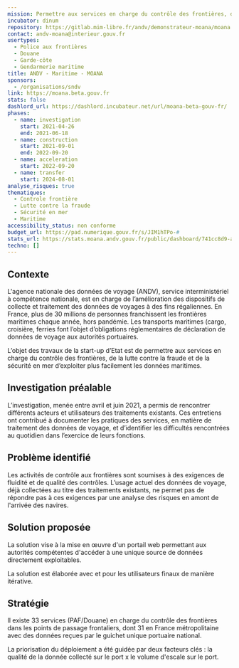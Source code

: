 ```yaml
---
mission: Permettre aux services en charge du contrôle des frontières, de la lutte contre la fraude et de la sécurité en mer d’exploiter plus facilement les données maritimes.
incubator: dinum
repository: https://gitlab.mim-libre.fr/andv/demonstrateur-moana/moana
contact: andv-moana@interieur.gouv.fr
usertypes:
  - Police aux frontières
  - Douane
  - Garde-côte
  - Gendarmerie maritime
title: ANDV - Maritime - MOANA
sponsors:
  - /organisations/sndv
link: https://moana.beta.gouv.fr
stats: false
dashlord_url: https://dashlord.incubateur.net/url/moana-beta-gouv-fr/
phases:
  - name: investigation
    start: 2021-04-26
    end: 2021-06-18
  - name: construction
    start: 2021-09-01
    end: 2022-09-20
  - name: acceleration
    start: 2022-09-20
  - name: transfer
    start: 2024-08-01
analyse_risques: true
thematiques:
  - Controle frontière
  - Lutte contre la fraude
  - Sécurité en mer
  - Maritime
accessibility_status: non conforme
budget_url: https://pad.numerique.gouv.fr/s/JIM1hTPo-#
stats_url: https://stats.moana.andv.gouv.fr/public/dashboard/741cc8d9-a8bd-4e28-88df-315c88cb106e
techno: []
---
```

## Contexte

L'agence nationale des données de voyage (ANDV), service interministériel à compétence nationale, est en charge de l’amélioration des dispositifs de collecte et traitement des données de voyages à des fins régaliennes. En France, plus de 30 millions de personnes franchissent les frontières maritimes chaque année, hors pandémie. Les transports maritimes (cargo, croisière, ferries font l’objet d’obligations réglementaires de déclaration de données de voyage aux autorités portuaires.

L’objet des travaux de la start-up d’Etat est de permettre aux services en charge du contrôle des frontières, de la lutte contre la fraude et de la sécurité en mer d’exploiter plus facilement les données maritimes.

## Investigation préalable

L’investigation, menée entre avril et juin 2021, a permis de rencontrer différents acteurs et utilisateurs des traitements existants. Ces entretiens ont contribué à documenter les pratiques des services, en matière de traitement des données de voyage, et d’identifier les difficultés rencontrées au quotidien dans l’exercice de leurs fonctions.

## Problème identifié

Les activités de contrôle aux frontières sont soumises à des exigences de fluidité et de qualité des contrôles. L’usage actuel des données de voyage, déjà collectées au titre des traitements existants, ne permet pas de répondre pas à ces exigences par une analyse des risques en amont de l'arrivée des navires.

## Solution proposée

La solution vise à la mise en œuvre d'un portail web permettant aux autorités compétentes d'accéder à une unique source de données directement exploitables.

La solution est élaborée avec et pour les utilisateurs finaux de manière itérative.

## Stratégie

Il existe 33 services (PAF/Douane) en charge du contrôle des frontières dans les points de passage frontaliers, dont 31 en France métropolitaine avec des données reçues par le guichet unique portuaire national.

La priorisation du déploiement a été guidée par deux facteurs clés : la qualité de la donnée collecté sur le port x le volume d'escale sur le port.
